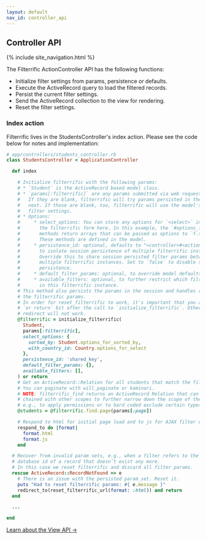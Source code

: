 ```yaml
---
layout: default
nav_id: controller_api
---
```


<div class="page-header">
  <h2>Controller API</h2>
</div>

{% include site_navigation.html %}

The Filterrific ActionController API has the following functions:

* Initialize filter settings from params, persistence or defaults.
* Execute the ActiveRecord query to load the filtered records.
* Persist the current filter settings.
* Send the ActiveRecord collection to the view for rendering.
* Reset the filter settings.



### Index action

Filterrific lives in the StudentsController's index action. Please see the code
below for notes and implementation:

```ruby
# app/controllers/students_controller.rb
class StudentsController < ApplicationController

  def index

    # Initialize filterrific with the following params:
    # * `Student` is the ActiveRecord based model class.
    # * `params[:filterrific]` are any params submitted via web request.
    #   If they are blank, filterrific will try params persisted in the session
    #   next. If those are blank, too, filterrific will use the model's default
    #   filter settings.
    # * Options:
    #     * select_options: You can store any options for `<select>` inputs in
    #       the filterrific form here. In this example, the `#options_for_...`
    #       methods return arrays that can be passed as options to `f.select`
    #       These methods are defined in the model.
    #     * persistence_id: optional, defaults to "<controller>#<action>" string
    #       to isolate session persistence of multiple filterrific instances.
    #       Override this to share session persisted filter params between
    #       multiple filterrific instances. Set to `false` to disable session
    #       persistence.
    #     * default_filter_params: optional, to override model defaults
    #     * available_filters: optional, to further restrict which filters are
    #       in this filterrific instance.
    # This method also persists the params in the session and handles resetting
    # the filterrific params.
    # In order for reset_filterrific to work, it's important that you add the
    # `or return` bit after the call to `initialize_filterrific`. Otherwise the
    # redirect will not work.
    @filterrific = initialize_filterrific(
      Student,
      params[:filterrific],
      select_options: {
        sorted_by: Student.options_for_sorted_by,
        with_country_id: Country.options_for_select
      },
      persistence_id: 'shared_key',
      default_filter_params: {},
      available_filters: [],
    ) or return
    # Get an ActiveRecord::Relation for all students that match the filter settings.
    # You can paginate with will_paginate or kaminari.
    # NOTE: filterrific_find returns an ActiveRecord Relation that can be
    # chained with other scopes to further narrow down the scope of the list,
    # e.g., to apply permissions or to hard coded exclude certain types of records.
    @students = @filterrific.find.page(params[:page])

    # Respond to html for initial page load and to js for AJAX filter updates.
    respond_to do |format|
      format.html
      format.js
    end

  # Recover from invalid param sets, e.g., when a filter refers to the
  # database id of a record that doesn’t exist any more.
  # In this case we reset filterrific and discard all filter params.
  rescue ActiveRecord::RecordNotFound => e
    # There is an issue with the persisted param_set. Reset it.
    puts "Had to reset filterrific params: #{ e.message }"
    redirect_to(reset_filterrific_url(format: :html)) and return
  end

  ...

end
```

<p>
  <a href="/pages/action_view_api.html" class='btn btn-success'>Learn about the View API &rarr;</a>
</p>

